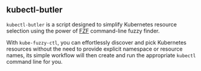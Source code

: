 ## kubectl-butler

`kubectl-butler` is a script designed to simplify Kubernetes resource selection using the power of
[FZF](https://github.com/junegunn/fzf) command-line fuzzy finder.

With `kube-fuzzy-ctl`, you can effortlessly discover and pick Kubernetes resources without the need to provide explicit
namespace or resource names, its simple workflow will then create and run the appropriate `kubectl` command line for
you.
